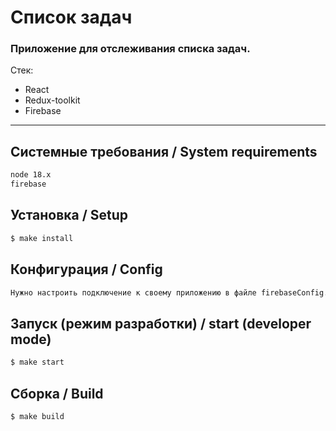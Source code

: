 # Список задач

### Приложение для отслеживания списка задач.

Стек:

- React
- Redux-toolkit
- Firebase

---

## Системные требования / System requirements

```sh
node 18.x
firebase
```

## Установка / Setup

```sh
$ make install
```

## Конфигурация / Config

```sh
Нужно настроить подключение к своему приложению в файле firebaseConfig.js.
```

## Запуск (режим разработки) / start (developer mode)

```sh
$ make start
```

## Сборка / Build

```sh
$ make build
```
